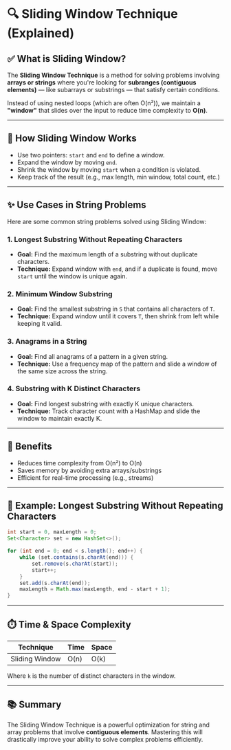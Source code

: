 
# 🔍 Sliding Window Technique (Explained)

## ✅ What is Sliding Window?

The **Sliding Window Technique** is a method for solving problems involving **arrays or strings** where you're looking for **subranges (contiguous elements)** — like subarrays or substrings — that satisfy certain conditions.

Instead of using nested loops (which are often O(n²)), we maintain a **"window"** that slides over the input to reduce time complexity to **O(n)**.

---

## 🔄 How Sliding Window Works

- Use two pointers: `start` and `end` to define a window.
- Expand the window by moving `end`.
- Shrink the window by moving `start` when a condition is violated.
- Keep track of the result (e.g., max length, min window, total count, etc.)

---

## ✨ Use Cases in String Problems

Here are some common string problems solved using Sliding Window:

### 1. **Longest Substring Without Repeating Characters**
- **Goal:** Find the maximum length of a substring without duplicate characters.
- **Technique:** Expand window with `end`, and if a duplicate is found, move `start` until the window is unique again.

### 2. **Minimum Window Substring**
- **Goal:** Find the smallest substring in `S` that contains all characters of `T`.
- **Technique:** Expand window until it covers `T`, then shrink from left while keeping it valid.

### 3. **Anagrams in a String**
- **Goal:** Find all anagrams of a pattern in a given string.
- **Technique:** Use a frequency map of the pattern and slide a window of the same size across the string.

### 4. **Substring with K Distinct Characters**
- **Goal:** Find longest substring with exactly K unique characters.
- **Technique:** Track character count with a HashMap and slide the window to maintain exactly K.

---

## 🔧 Benefits

- Reduces time complexity from O(n²) to O(n)
- Saves memory by avoiding extra arrays/substrings
- Efficient for real-time processing (e.g., streams)

---

## 🧠 Example: Longest Substring Without Repeating Characters

```java
int start = 0, maxLength = 0;
Set<Character> set = new HashSet<>();

for (int end = 0; end < s.length(); end++) {
    while (set.contains(s.charAt(end))) {
        set.remove(s.charAt(start));
        start++;
    }
    set.add(s.charAt(end));
    maxLength = Math.max(maxLength, end - start + 1);
}
```

---

## ⏱️ Time & Space Complexity

| Technique          | Time     | Space    |
|--------------------|----------|----------|
| Sliding Window     | O(n)     | O(k)     |

Where `k` is the number of distinct characters in the window.

---

## 📚 Summary

The Sliding Window Technique is a powerful optimization for string and array problems that involve **contiguous elements**. Mastering this will drastically improve your ability to solve complex problems efficiently.
```
